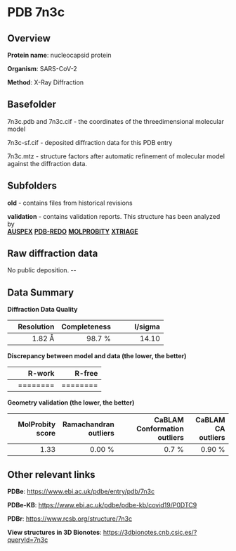 # PDB 7n3c

## Overview

**Protein name**: nucleocapsid protein

**Organism**: SARS-CoV-2

**Method**: X-Ray Diffraction



## Basefolder

7n3c.pdb and 7n3c.cif - the coordinates of the threedimensional molecular model

7n3c-sf.cif - deposited diffraction data for this PDB entry

7n3c.mtz - structure factors after automatic refinement of molecular model against the diffraction data.

## Subfolders



**old** - contains files from historical revisions

**validation** - contains validation reports. This structure has been analyzed by <br>[**AUSPEX**](https://github.com/thorn-lab/coronavirus_structural_task_force/tree/master/pdb/nucleocapsid_protein/SARS-CoV-2/7n3c/validation/auspex) [**PDB-REDO**](https://github.com/thorn-lab/coronavirus_structural_task_force/tree/master/pdb/nucleocapsid_protein/SARS-CoV-2/7n3c/validation/pdb-redo) [**MOLPROBITY**](https://github.com/thorn-lab/coronavirus_structural_task_force/tree/master/pdb/nucleocapsid_protein/SARS-CoV-2/7n3c/validation/molprobity) [**XTRIAGE**](https://github.com/thorn-lab/coronavirus_structural_task_force/blob/master/pdb/nucleocapsid_protein/SARS-CoV-2/7n3c/validation/Xtriage_output.log)   



## Raw diffraction data

No public deposition. --<br> 

## Data Summary
**Diffraction Data Quality**

|   | Resolution | Completeness| I/sigma |
|---|-------------:|----------------:|--------------:|
|   |1.82 Å|98.7  %|<img width=50/>14.10|

**Discrepancy between model and data (the lower, the better)**

|   | **R-work**| **R-free**   
|---|-------------:|----------------:|           
||========|========|

**Geometry validation (the lower, the better)**

|   |**MolProbity<br>score**| **Ramachandran<br>outliers** | **CaBLAM<br>Conformation outliers** | **CaBLAM<br>CA outliers** |
|---|-------------:|----------------:|----------------:|----------------:|
||  1.33|  0.00 %|0.7 %|0.90 %|

 

 



## Other relevant links 
**PDBe**:  https://www.ebi.ac.uk/pdbe/entry/pdb/7n3c

**PDBe-KB**: https://www.ebi.ac.uk/pdbe/pdbe-kb/covid19/P0DTC9 
 
**PDBr**: https://www.rcsb.org/structure/7n3c 

**View structures in 3D Bionotes**: https://3dbionotes.cnb.csic.es/?queryId=7n3c

